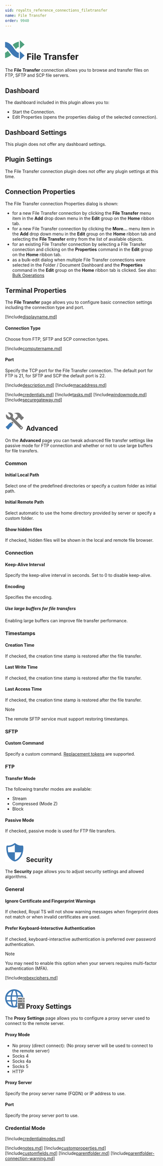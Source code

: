 ```yaml
---
uid: royalts_reference_connections_filetransfer
name: File Transfer
order: 9940
---
```


# ![](/r2022/images/RoyalTS/Plugins/Connections/FileTransfer/SVG_PluginIcon_32.svg#img_header) File Transfer
The **File Transfer** connection allows you to browse and transfer files on FTP, SFTP and SCP file servers.

## Dashboard
The dashboard included in this plugin allows you to:
- Start the Connection.
- Edit Properties (opens the properties dialog of the selected connection).

## Dashboard Settings
This plugin does not offer any dashboard settings.

## Plugin Settings
The File Transfer connection plugin does not offer any plugin settings at this time.

## Connection Properties
The File Transfer connection Properties dialog is shown:
- for a new File Transfer connection by clicking the **File Transfer** menu item in the **Add** drop down menu in the **Edit** group on the **Home** ribbon tab.
- for a new File Transfer connection by clicking the **More...** menu item in the **Add** drop down menu in the **Edit** group on the **Home** ribbon tab and selecting the **File Transfer** entry from the list of available objects.
- for an existing File Transfer connection by selecting a File Transfer connection and clicking on the **Properties** command in the **Edit** group on the **Home** ribbon tab.
- as a bulk-edit dialog when multiple File Transfer connections were selected in the Folder / Document Dashboard and the **Properties** command in the **Edit** group on the **Home** ribbon tab is clicked.  See also: [Bulk Operations](xref:royalts_tutorials_bulk)

## Terminal Properties
The **File Transfer** page allows you to configure basic connection settings including the connection type and port.

[!include[displayname.md](~/royalts/_shared/displayname.md)]

#### Connection Type
Choose from FTP, SFTP and SCP connection types.

[!include[computername.md](~/royalts/_shared/computername.md)]

#### Port
Specify the TCP port for the File Transfer connection. The default port for FTP is 21, for SFTP and SCP the default port is 22.

[!include[description.md](~/royalts/_shared/description.md)]
[!include[macaddress.md](~/royalts/_shared/macaddress.md)]

[!include[credentials.md](~/royalts/_shared/credentials.md)]
[!include[tasks.md](~/royalts/_shared/tasks.md)]
[!include[windowmode.md](~/royalts/_shared/windowmode.md)]
[!include[securegateway.md](~/royalts/_shared/securegateway.md)]

## ![](/r2022/images/RoyalTS/Plugins/Connections/FileTransfer/SVG_Tools_32.svg#img_header) Advanced
On the **Advanced** page you can tweak advanced file transfer settings like passive mode for FTP connection and whether or not to use large buffers for file transfers.

### Common
#### Initial Local Path
Select one of the predefined directories or specify a custom folder as initial path.

#### Initial Remote Path
Select automatic to use the home directory provided by server or specify a custom folder.

#### Show hidden files
If checked, hidden files will be shown in the local and remote file browser.

### Connection
#### Keep-Alive Interval
Specify the keep-alive interval in seconds. Set to 0 to disable keep-alive.

#### Encoding
Specifies the encoding.

##### Use large buffers for file transfers
Enabling large buffers can improve file transfer performance.

### Timestamps
#### Creation Time
If checked, the creation time stamp is restored after the file transfer.

#### Last Write Time
If checked, the creation time stamp is restored after the file transfer.

#### Last Access Time
If checked, the creation time stamp is restored after the file transfer.

> [!Note]
> The remote SFTP service must support restoring timestamps.

### SFTP
#### Custom Command
Specify a custom command. [Replacement tokens](xref:royalts_advanced_tokens) are supported.

### FTP
#### Transfer Mode
The following transfer modes are available:
- Stream
- Compressed (Mode Z)
- Block

#### Passive Mode
If checked, passive mode is used for FTP file transfers.

## ![](/r2022/images/RoyalTS/Plugins/Connections/FileTransfer/SVG_PageSecurity_32.svg#img_header) Security
The **Security** page allows you to adjust security settings and allowed algorithms.

### General
#### Ignore Certificate and Fingerprint Warnings
If checked, Royal TS will not show warning messages when fingerprint does not match or when invalid certificates are used.

#### Prefer Keyboard-Interactive Authentication
If checked, keyboard-interactive authentication is preferred over password authentication.

> [!Note]
> You may need to enable this option when your servers requires multi-factor authentication (MFA).

[!include[rebexciphers.md](~/royalts/_shared/rebexciphers.md)]

## ![](/r2022/images/RoyalTS/Plugins/Connections/FileTransfer/SVG_Proxy_32.svg#img_header) Proxy Settings
The **Proxy Settings** page allows you to configure a proxy server used to connect to the remote server.

#### Proxy Mode
- No proxy (direct connect): (No proxy server will be used to connect to the remote server)
- Socks 4
- Socks 4a
- Socks 5
- HTTP

#### Proxy Server
Specify the proxy server name (FQDN) or IP address to use.

#### Port
Specify the proxy server port to use.

### Credential Mode
[!include[credentialmodes.md](~/royalts/_shared/credentialmodes.md)]

[!include[notes.md](~/royalts/_shared/notes.md)]
[!include[customproperties.md](~/royalts/_shared/customproperties.md)]
[!include[customfields.md](~/royalts/_shared/customfields.md)]
[!include[parentfolder.md](~/royalts/_shared/parentfolder.md)]
[!include[parentfolder-connection-warning.md](~/royalts/_shared/parentfolder-connection-warning.md)]
